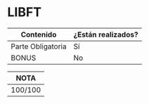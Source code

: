 # LIBFT
|Contenido|¿Están realizados?|
|---------|------------------|
|Parte Obligatoria|Sí|
|BONUS|No|

|NOTA|
|----|
|100/100|
